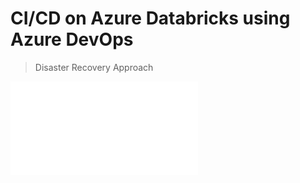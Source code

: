 # CI/CD on Azure Databricks using Azure DevOps
> Disaster Recovery Approach

<embed src="/AzureDataricks_AzureDevOps.pdf" type="application/pdf">

